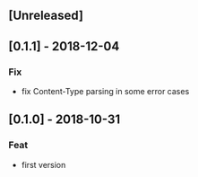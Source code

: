 <a name="unreleased"></a>
## [Unreleased]

<a name="0.1.1"></a>
## [0.1.1] - 2018-12-04
### Fix
- fix Content-Type parsing in some error cases

<a name="0.1.0"></a>
## [0.1.0] - 2018-10-31
### Feat
- first version

